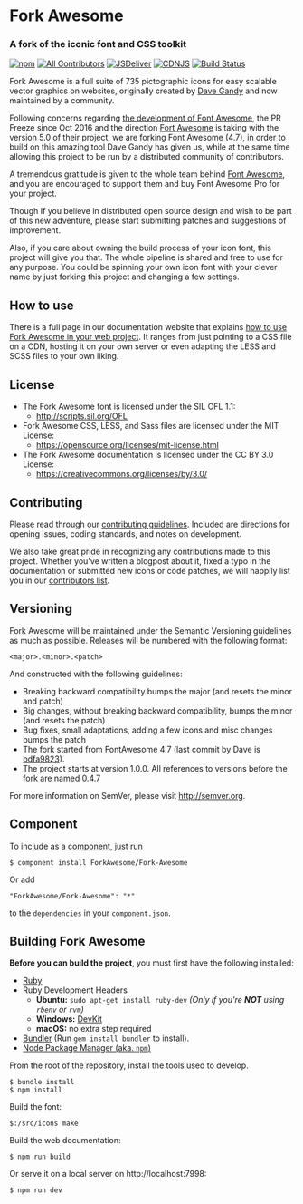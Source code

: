 # Fork Awesome
### A fork of the iconic font and CSS toolkit

[![npm](https://img.shields.io/npm/v/fork-awesome.svg?style=flat&colorB=CB3837)](https://www.npmjs.com/package/fork-awesome)
[![All Contributors](https://img.shields.io/badge/all_contributors-106-orange.svg?style=flat-square)](CONTRIBUTORS.md)
[![JSDeliver](https://data.jsdelivr.com/v1/package/npm/fork-awesome/badge)](https://www.jsdelivr.com/package/npm/fork-awesome)
[![CDNJS](https://img.shields.io/cdnjs/v/fork-awesome.svg?style=flat-square)](https://cdnjs.com/libraries/fork-awesome)
[![Build Status](https://travis-ci.org/ForkAwesome/Fork-Awesome.svg?branch=master)](https://travis-ci.org/ForkAwesome/Fork-Awesome)

Fork Awesome is a full suite of 735 pictographic icons for easy scalable vector graphics on websites, originally created by [Dave Gandy](https://twitter.com/davegandy) and now maintained by a community.

Following concerns regarding [the development of Font Awesome](https://github.com/FortAwesome/Font-Awesome/issues/12199#issuecomment-362919956), the PR Freeze since Oct 2016 and the direction [Fort Awesome](https://fortawesome.com/) is taking with the version 5.0 of their project, we are forking Font Awesome (4.7), in order to build on this amazing tool Dave Gandy has given us, while at the same time allowing this project to be run by a distributed community of contributors.

A tremendous gratitude is given to the whole team behind [Font Awesome](https://fontawesome.com), and you are encouraged to support them and buy Font Awesome Pro for your project.

Though If you believe in distributed open source design and wish to be part of this new adventure, please start submitting patches and suggestions of improvement.

Also, if you care about owning the build process of your icon font, this project will give you that. The whole pipeline is shared and free to use for any purpose. You could be spinning your own icon font with your clever name by just forking this project and changing a few settings.

## How to use
There is a full page in our documentation website that explains [how to use Fork Awesome in your web project](http://forkawesome.github.io/Fork-Awesome/get-started/). It ranges from just pointing to a CSS file on a CDN, hosting it on your own server or even adapting the LESS and SCSS files to your own liking.

## License
- The Fork Awesome font is licensed under the SIL OFL 1.1:
  - http://scripts.sil.org/OFL
- Fork Awesome CSS, LESS, and Sass files are licensed under the MIT License:
  - https://opensource.org/licenses/mit-license.html
- The Fork Awesome documentation is licensed under the CC BY 3.0 License:
  - https://creativecommons.org/licenses/by/3.0/

## Contributing

Please read through our [contributing guidelines](https://github.com/ForkAwesome/Fork-Awesome/blob/master/CONTRIBUTING.md).
Included are directions for opening issues, coding standards, and notes on development.

We also take great pride in recognizing any contributions made to this project. Whether you've written a blogpost about it, fixed a typo in the documentation or submitted new icons or code patches, we will happily list you in our [contributors list](CONTRIBUTORS.md).

## Versioning

Fork Awesome will be maintained under the Semantic Versioning guidelines as much as possible. Releases will be numbered
with the following format:

`<major>.<minor>.<patch>`

And constructed with the following guidelines:

* Breaking backward compatibility bumps the major (and resets the minor and patch)
* Big changes, without breaking backward compatibility, bumps the minor (and resets the patch)
* Bug fixes, small adaptations, adding a few icons and misc changes bumps the patch
* The fork started from FontAwesome 4.7 (last commit by Dave is [bdfa9823](https://github.com/ForkAwesome/Fork-Awesome/commits/master?after=b0bc8f6fb74e05c987ef7ce1525cd3ab8390a1c3+69)).
* The project starts at version 1.0.0. All references to versions before the fork are named 0.4.7

For more information on SemVer, please visit http://semver.org.

## Component
To include as a [component](https://github.com/componentjs/component), just run

    $ component install ForkAwesome/Fork-Awesome

Or add

    "ForkAwesome/Fork-Awesome": "*"

to the `dependencies` in your `component.json`.

## Building Fork Awesome

**Before you can build the project**, you must first have the following installed:

- [Ruby](https://www.ruby-lang.org/en/)
- Ruby Development Headers
  - **Ubuntu:** `sudo apt-get install ruby-dev` *(Only if you're __NOT__ using `rbenv` or `rvm`)*
  - **Windows:** [DevKit](http://rubyinstaller.org/)
  - **macOS:** no extra step required
- [Bundler](http://bundler.io/) (Run `gem install bundler` to install).
- [Node Package Manager (aka. `npm`)](https://docs.npmjs.com/getting-started/installing-node)

From the root of the repository, install the tools used to develop.

    $ bundle install
    $ npm install

Build the font:

    $:/src/icons make

Build the web documentation:

    $ npm run build

Or serve it on a local server on http://localhost:7998:

    $ npm run dev
